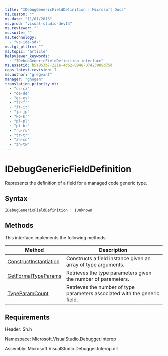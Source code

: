 ```yaml
---
title: "IDebugGenericFieldDefinition | Microsoft Docs"
ms.custom: ""
ms.date: "11/01/2016"
ms.prod: "visual-studio-dev14"
ms.reviewer: ""
ms.suite: ""
ms.technology: 
  - "vs-ide-sdk"
ms.tgt_pltfrm: ""
ms.topic: "article"
helpviewer_keywords: 
  - "IDebugGenericFieldDefinition interface"
ms.assetid: b5a853b7-221e-4d62-8948-07423089d75d
caps.latest.revision: 7
ms.author: "gregvanl"
manager: "ghogen"
translation.priority.mt: 
  - "cs-cz"
  - "de-de"
  - "es-es"
  - "fr-fr"
  - "it-it"
  - "ja-jp"
  - "ko-kr"
  - "pl-pl"
  - "pt-br"
  - "ru-ru"
  - "tr-tr"
  - "zh-cn"
  - "zh-tw"
---
```

# IDebugGenericFieldDefinition
Represents the definition of a field for a managed code generic type.  
  
## Syntax  
  
```  
IDebugGenericFieldDefinition : IUnknown  
```  
  
## Methods  
 This interface implements the following methods:  
  
|Method|Description|  
|------------|-----------------|  
|[ConstructInstantiation](../../../extensibility/debugger/reference/idebuggenericfielddefinition-constructinstantiation.md)|Constructs a field instance given an array of type arguments.|  
|[GetFormalTypeParams](../../../extensibility/debugger/reference/idebuggenericfielddefinition-getformaltypeparams.md)|Retrieves the type parameters given the number of parameters.|  
|[TypeParamCount](../../../extensibility/debugger/reference/idebuggenericfielddefinition-typeparamcount.md)|Retrieves the number of type parameters associated with the generic field.|  
  
## Requirements  
 Header: Sh.h  
  
 Namespace: Microsoft.VisualStudio.Debugger.Interop  
  
 Assembly: Microsoft.VisualStudio.Debugger.Interop.dll